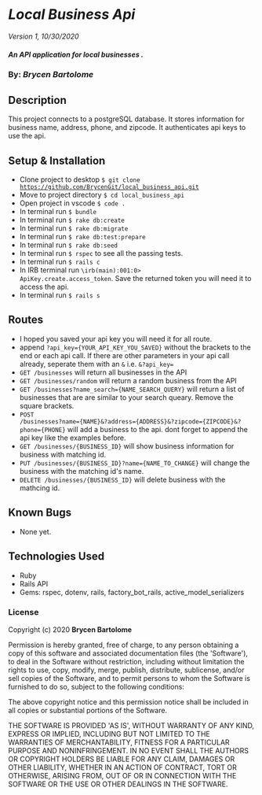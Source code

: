 # _Local Business Api_

_Version 1, 10/30/2020_

#### _An API application for local businesses ._

### By: _**Brycen Bartolome**_

## Description

This project connects to a postgreSQL database. It stores information for business name, address, phone, and zipcode. It authenticates api keys to use the api.


## Setup & Installation

- Clone project to desktop <code>\$ git clone https://github.com/BrycenGit/local_business_api.git</code>
- Move to project directory <code>\$ cd local_business_api</code>
- Open project in vscode <code>\$ code .</code>
- In terminal run <code>\$ bundle</code>
- In terminal run <code>\$ rake db:create</code>
- In terminal run <code>\$ rake db:migrate</code>
- In terminal run <code>\$ rake db:test:prepare</code>
- In terminal run <code>\$ rake db:seed</code>
- In terminal run <code>\$ rspec</code> to see all the passing tests.
- In terminal run <code>\$ rails c</code>
- In IRB terminal run <code>\irb(main):001:0> ApiKey.create.access_token</code>. Save the returned token you will need it to access the api.
- In terminal run <code>\$ rails s</code>

## Routes

- I hoped you saved your api key you will need it for all route.
- append <code>?api_key={YOUR_API_KEY_YOU_SAVED}</code> without the brackets to the end or each api call. If there are other parameters in your api call already, seperate them with an <code>&</code> i.e. <code>&?api_key=</code>
- <code>GET /businesses</code> will return all businesses in the API 
- <code>GET /businesses/random</code> will return a random business from the API 
- <code>GET /businesses?name_search={NAME_SEARCH_QUERY}</code> will return a list of businesses that are are similar to your search queary. Remove the square brackets.
- <code>POST /businesses?name={NAME}&?address={ADDRESS}&?zipcode={ZIPCODE}&?phone={PHONE}</code> will add a business to the api. dont forget to append the api key like the examples before.
- <code>GET /businesses/{BUSINESS_ID}</code> will show business information for business with matching id.
- <code>PUT /businesses/{BUSINESS_ID}?name={NAME_TO_CHANGE}</code> will change the business with the matching id's name.
- <code>DELETE /businesses/{BUSINESS_ID}</code> will delete business with the mathcing id.

## Known Bugs

- None yet.

## Technologies Used

- Ruby
- Rails API
- Gems: rspec, dotenv, rails, factory_bot_rails, active_model_serializers


### License

Copyright (c) 2020 **Brycen Bartolome**

Permission is hereby granted, free of charge, to any person obtaining a copy of this software and associated documentation files (the 'Software'), to deal in the Software without restriction, including without limitation the rights to use, copy, modify, merge, publish, distribute, sublicense, and/or sell copies of the Software, and to permit persons to whom the Software is furnished to do so, subject to the following conditions:

The above copyright notice and this permission notice shall be included in all copies or substantial portions of the Software.

THE SOFTWARE IS PROVIDED 'AS IS', WITHOUT WARRANTY OF ANY KIND, EXPRESS OR IMPLIED, INCLUDING BUT NOT LIMITED TO THE WARRANTIES OF MERCHANTABILITY, FITNESS FOR A PARTICULAR PURPOSE AND NONINFRINGEMENT. IN NO EVENT SHALL THE AUTHORS OR COPYRIGHT HOLDERS BE LIABLE FOR ANY CLAIM, DAMAGES OR OTHER LIABILITY, WHETHER IN AN ACTION OF CONTRACT, TORT OR OTHERWISE, ARISING FROM, OUT OF OR IN CONNECTION WITH THE SOFTWARE OR THE USE OR OTHER DEALINGS IN THE SOFTWARE.